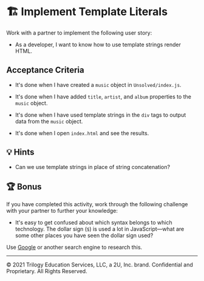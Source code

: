 # 🏗️ Implement Template Literals

Work with a partner to implement the following user story:

* As a developer, I want to know how to use template strings render HTML.

## Acceptance Criteria

* It's done when I have created a `music` object in `Unsolved/index.js`.

* It's done when I have added `title`, `artist`, and `album` properties to the `music` object.

* It's done when I have used template strings in the `div` tags to output data from the `music` object.

* It's done when I open `index.html` and see the results.

## 💡 Hints

* Can we use template strings in place of string concatenation?

## 🏆 Bonus

If you have completed this activity, work through the following challenge with your partner to further your knowledge:

* It's easy to get confused about which syntax belongs to which technology. The dollar sign (`$`) is used a lot in JavaScript&mdash;what are some other places you have seen the dollar sign used?

Use [Google](https://www.google.com) or another search engine to research this.

---

© 2021 Trilogy Education Services, LLC, a 2U, Inc. brand. Confidential and Proprietary. All Rights Reserved.